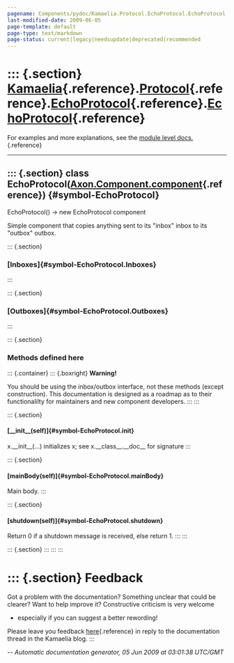 ```yaml
---
pagename: Components/pydoc/Kamaelia.Protocol.EchoProtocol.EchoProtocol
last-modified-date: 2009-06-05
page-template: default
page-type: text/markdown
page-status: current|legacy|needsupdate|deprecated|recommended
---
```

::: {.section}
[Kamaelia](/Components/pydoc/Kamaelia.html){.reference}.[Protocol](/Components/pydoc/Kamaelia.Protocol.html){.reference}.[EchoProtocol](/Components/pydoc/Kamaelia.Protocol.EchoProtocol.html){.reference}.[EchoProtocol](/Components/pydoc/Kamaelia.Protocol.EchoProtocol.EchoProtocol.html){.reference}
=========================================================================================================================================================================================================================================================================================================

For examples and more explanations, see the [module level
docs.](/Components/pydoc/Kamaelia.Protocol.EchoProtocol.html){.reference}

------------------------------------------------------------------------

::: {.section}
class EchoProtocol([Axon.Component.component](/Docs/Axon/Axon.Component.component.html){.reference}) {#symbol-EchoProtocol}
----------------------------------------------------------------------------------------------------

EchoProtocol() -\> new EchoProtocol component

Simple component that copies anything sent to its \"inbox\" inbox to its
\"outbox\" outbox.

::: {.section}
### [Inboxes]{#symbol-EchoProtocol.Inboxes}
:::

::: {.section}
### [Outboxes]{#symbol-EchoProtocol.Outboxes}
:::

::: {.section}
### Methods defined here

::: {.container}
::: {.boxright}
**Warning!**

You should be using the inbox/outbox interface, not these methods
(except construction). This documentation is designed as a roadmap as to
their functionalilty for maintainers and new component developers.
:::
:::

::: {.section}
#### [\_\_init\_\_(self)]{#symbol-EchoProtocol.__init__}

x.\_\_init\_\_(\...) initializes x; see x.\_\_class\_\_.\_\_doc\_\_ for
signature
:::

::: {.section}
#### [mainBody(self)]{#symbol-EchoProtocol.mainBody}

Main body.
:::

::: {.section}
#### [shutdown(self)]{#symbol-EchoProtocol.shutdown}

Return 0 if a shutdown message is received, else return 1.
:::
:::

::: {.section}
:::
:::
:::

::: {.section}
Feedback
========

Got a problem with the documentation? Something unclear that could be
clearer? Want to help improve it? Constructive criticism is very welcome
- especially if you can suggest a better rewording!

Please leave you feedback
[here](../../../cgi-bin/blog/blog.cgi?rm=viewpost&nodeid=1142023701){.reference}
in reply to the documentation thread in the Kamaelia blog.
:::

*\-- Automatic documentation generator, 05 Jun 2009 at 03:01:38 UTC/GMT*
